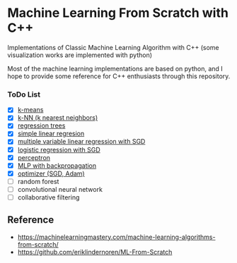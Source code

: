 # Machine Learning From Scratch with C++

Implementations of Classic Machine Learning Algorithm with C++
(some visualization works are implemented with python)

Most of the machine learning implementations are based on python, and I hope to provide some reference for C++ enthusiasts through this repository.

### ToDo List
- [X] [k-means](https://github.com/magikerwin1993/ML-From-Scatch-With-CPP/tree/main/k-means)
- [X] [k-NN (k nearest neighbors)](https://github.com/magikerwin1993/ML-From-Scatch-With-CPP/tree/main/k-nn)
- [X] [regression trees](https://github.com/magikerwin1993/ML-From-Scatch-With-CPP/tree/main/RegressionTrees)
- [X] [simple linear regresion](https://github.com/magikerwin1993/ML-From-Scatch-With-CPP/tree/main/SimpleLinearReg)
- [X] [multiple variable linear regression with SGD](https://github.com/magikerwin1993/ML-From-Scatch-With-CPP/tree/main/MultiVarLinearRegWithSGD)
- [X] [logistic regression with SGD](https://github.com/magikerwin1993/ML-From-Scatch-With-CPP/tree/main/LogisticRegWithSGD)
- [X] [perceptron](https://github.com/magikerwin1993/ML-From-Scatch-With-CPP/tree/main/Perceptron)
- [X] [MLP with backpropagation](https://github.com/magikerwin1993/ML-From-Scatch-With-CPP/tree/main/MLPWithBP)
- [X] [optimizer (SGD, Adam)](https://github.com/magikerwin1993/ML-From-Scatch-With-CPP/tree/main/Optimizer)
- [ ] random forest
- [ ] convolutional neural network
- [ ] collaborative filtering

## Reference
* https://machinelearningmastery.com/machine-learning-algorithms-from-scratch/
* https://github.com/eriklindernoren/ML-From-Scratch